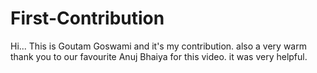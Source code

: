 # First-Contribution
Hi... This is Goutam Goswami and it's my contribution.
also a very warm thank you to our favourite Anuj Bhaiya for this  video. it was very helpful.
